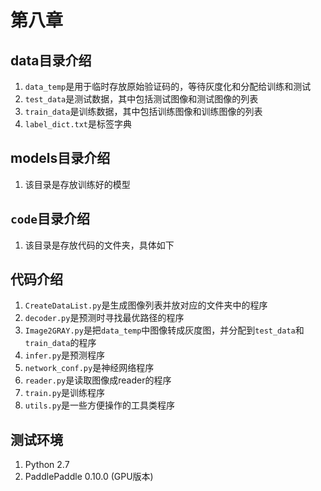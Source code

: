 # 第八章
## data目录介绍
1. `data_temp`是用于临时存放原始验证码的，等待灰度化和分配给训练和测试
2. `test_data`是测试数据，其中包括测试图像和测试图像的列表
3. `train_data`是训练数据，其中包括训练图像和训练图像的列表
4. `label_dict.txt`是标签字典

## models目录介绍
1. 该目录是存放训练好的模型

## `code`目录介绍
1. 该目录是存放代码的文件夹，具体如下

## 代码介绍
1. `CreateDataList.py`是生成图像列表并放对应的文件夹中的程序
2. `decoder.py`是预测时寻找最优路径的程序
3. `Image2GRAY.py`是把`data_temp`中图像转成灰度图，并分配到`test_data`和`train_data`的程序
4. `infer.py`是预测程序
5. `network_conf.py`是神经网络程序
6. `reader.py`是读取图像成reader的程序
7. `train.py`是训练程序
8. `utils.py`是一些方便操作的工具类程序



## 测试环境
1. Python 2.7
2. PaddlePaddle 0.10.0 (GPU版本)